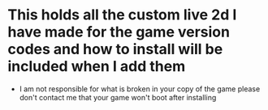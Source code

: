 # This holds all the custom live 2d I have made for the game version codes and how to install will be included when I add them
- I am not responsible for what is broken in your copy of the game please don't contact me that your game won't boot after installing